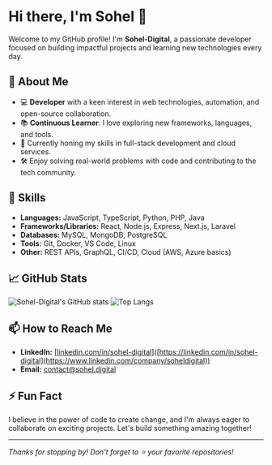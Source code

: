 # Hi there, I'm Sohel 👋

Welcome to my GitHub profile! I'm **Sohel-Digital**, a passionate developer focused on building impactful projects and learning new technologies every day.

## 🚀 About Me

- 💻 **Developer** with a keen interest in web technologies, automation, and open-source collaboration.
- 📚 **Continuous Learner**: I love exploring new frameworks, languages, and tools.
- 🌱 Currently honing my skills in full-stack development and cloud services.
- 🛠️ Enjoy solving real-world problems with code and contributing to the tech community.

## 💼 Skills

- **Languages:** JavaScript, TypeScript, Python, PHP, Java
- **Frameworks/Libraries:** React, Node.js, Express, Next.js, Laravel
- **Databases:** MySQL, MongoDB, PostgreSQL
- **Tools:** Git, Docker, VS Code, Linux
- **Other:** REST APIs, GraphQL, CI/CD, Cloud (AWS, Azure basics)

## 📈 GitHub Stats

![Sohel-Digital's GitHub stats](https://github-readme-stats.vercel.app/api?username=Sohel-Digital&show_icons=true&theme=radical)
![Top Langs](https://github-readme-stats.vercel.app/api/top-langs/?username=Sohel-Digital&layout=compact&theme=radical)

## 📫 How to Reach Me

- **LinkedIn:** [[linkedin.com/in/sohel-digital](https://www.linkedin.com/company/soheldigital)]([https://linkedin.com/in/sohel-digital](https://www.linkedin.com/company/soheldigital))
- **Email:** contact@sohel.digital

## ⚡ Fun Fact

I believe in the power of code to create change, and I'm always eager to collaborate on exciting projects. Let's build something amazing together!

---

_Thanks for stopping by! Don't forget to ⭐ your favorite repositories!_
